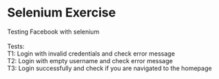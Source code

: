 # Selenium Exercise

Testing Facebook with selenium
<br><br>
Tests: <br> 
    T1: Login with invalid credentials and check error message <br>
    T2: Login with empty username and check error message <br>
    T3: Login successfully and check if you are navigated to the homepage

